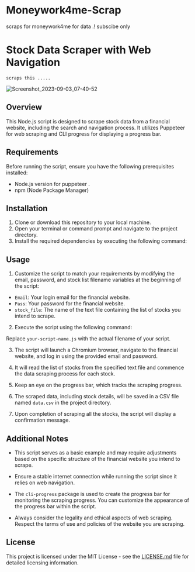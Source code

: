 # Moneywork4me-Scrap
scraps for moneywork4me for data .! subscibe only 
# Stock Data Scraper with Web Navigation
    scraps this .....
![Screenshot_2023-09-03_07-40-52](https://github.com/lightdrk/Moneywork4me-Scrap/assets/108566237/ca1bc28f-eb4e-4c43-af7f-5976a0c91f39)

## Overview
This Node.js script is designed to scrape stock data from a financial website, including the search and navigation process. It utilizes Puppeteer for web scraping and CLI progress for displaying a progress bar.

## Requirements
Before running the script, ensure you have the following prerequisites installed:
- Node.js version for puppeteer .
- npm (Node Package Manager)

## Installation
1. Clone or download this repository to your local machine.
2. Open your terminal or command prompt and navigate to the project directory.
3. Install the required dependencies by executing the following command:



## Usage
1. Customize the script to match your requirements by modifying the email, password, and stock list filename variables at the beginning of the script:
- `Email`: Your login email for the financial website.
- `Pass`: Your password for the financial website.
- `stock_file`: The name of the text file containing the list of stocks you intend to scrape.

2. Execute the script using the following command:


Replace `your-script-name.js` with the actual filename of your script.

3. The script will launch a  Chromium browser, navigate to the financial website, and log in using the provided email and password.

4. It will read the list of stocks from the specified text file and commence the data scraping process for each stock.

5. Keep an eye on the progress bar, which tracks the scraping progress.

6. The scraped data, including stock details, will be saved in a CSV file named `data.csv` in the project directory.

7. Upon completion of scraping all the stocks, the script will display a confirmation message.

## Additional Notes
- This script serves as a basic example and may require adjustments based on the specific structure of the financial website you intend to scrape.

- Ensure a stable internet connection while running the script since it relies on web navigation.

- The `cli-progress` package is used to create the progress bar for monitoring the scraping progress. You can customize the appearance of the progress bar within the script.

- Always consider the legality and ethical aspects of web scraping. Respect the terms of use and policies of the website you are scraping.

## License
This project is licensed under the MIT License - see the [LICENSE.md](LICENSE.md) file for detailed licensing information.
